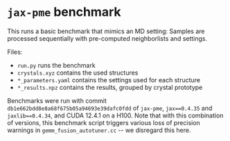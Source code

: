 # `jax-pme` benchmark

This runs a basic benchmark that mimics an MD setting: Samples are processed sequentially with pre-computed neighborlists and settings. 

Files:

- `run.py` runs the benchmark
- `crystals.xyz` contains the used structures
- `*_parameters.yaml` contains the settings used for each structure
- `*_results.npz` contains the results, grouped by crystal prototype

Benchmarks were run with commit `db1e662bdd8e8a68f675b05a94693e39dafc0fdd` of `jax-pme`, `jax==0.4.35` and `jaxlib==0.4.34`, and CUDA 12.4.1 on a H100. Note that with this combination of versions, this benchmark script triggers various loss of precision warnings in `gemm_fusion_autotuner.cc` -- we disregard this here.
